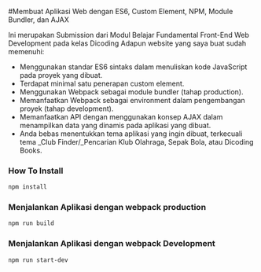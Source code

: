 #Membuat Aplikasi Web dengan ES6, Custom Element, NPM, Module Bundler, dan AJAX

Ini merupakan Submission dari Modul Belajar Fundamental Front-End Web Development pada kelas Dicoding
Adapun website yang saya buat sudah memenuhi:    
- Menggunakan standar ES6 sintaks dalam menuliskan kode JavaScript pada proyek yang dibuat.
- Terdapat minimal satu penerapan custom element.
- Menggunakan Webpack sebagai module bundler (tahap production).
- Memanfaatkan Webpack sebagai environment dalam pengembangan proyek (tahap development).
- Memanfaatkan API dengan menggunakan konsep AJAX dalam menampilkan data yang dinamis pada aplikasi yang dibuat.
- Anda bebas menentukkan tema aplikasi yang ingin dibuat, terkecuali tema _Club Finder/_Pencarian Klub Olahraga, Sepak Bola, atau Dicoding Books.

<h3>How To Install</h3>

```bash
npm install
```

<h3>Menjalankan Aplikasi dengan webpack production</h3>

```bash
npm run build 
```

<h3>Menjalankan Aplikasi dengan webpack Development</h3>

```bash
npm run start-dev 
```